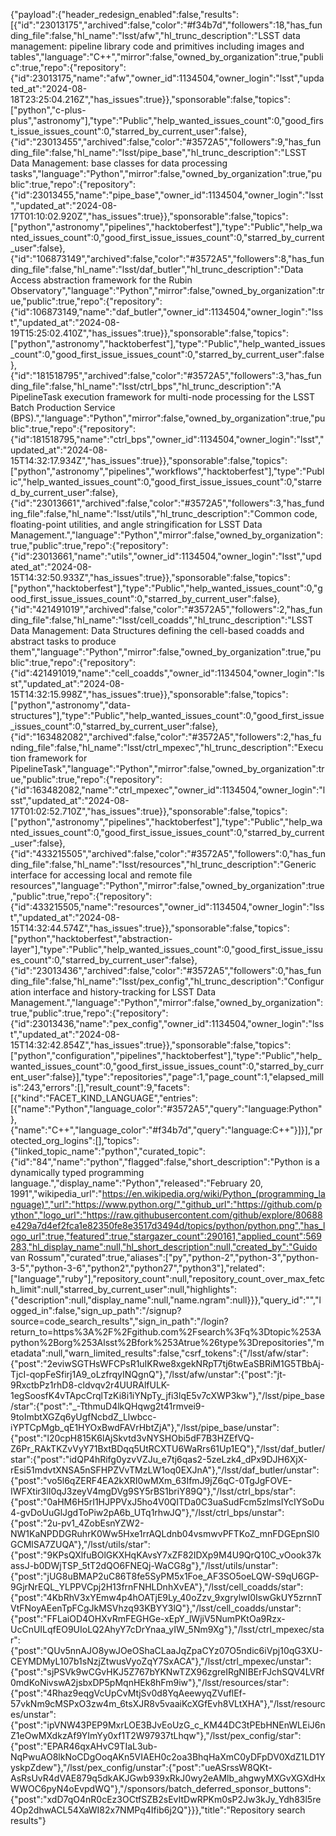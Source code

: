{"payload":{"header_redesign_enabled":false,"results":[{"id":"23013175","archived":false,"color":"#f34b7d","followers":18,"has_funding_file":false,"hl_name":"lsst/afw","hl_trunc_description":"LSST data management: pipeline library code and primitives including images and tables","language":"C++","mirror":false,"owned_by_organization":true,"public":true,"repo":{"repository":{"id":23013175,"name":"afw","owner_id":1134504,"owner_login":"lsst","updated_at":"2024-08-18T23:25:04.216Z","has_issues":true}},"sponsorable":false,"topics":["python","c-plus-plus","astronomy"],"type":"Public","help_wanted_issues_count":0,"good_first_issue_issues_count":0,"starred_by_current_user":false},{"id":"23013455","archived":false,"color":"#3572A5","followers":9,"has_funding_file":false,"hl_name":"lsst/pipe_base","hl_trunc_description":"LSST Data Management: base classes for data processing tasks","language":"Python","mirror":false,"owned_by_organization":true,"public":true,"repo":{"repository":{"id":23013455,"name":"pipe_base","owner_id":1134504,"owner_login":"lsst","updated_at":"2024-08-17T01:10:02.920Z","has_issues":true}},"sponsorable":false,"topics":["python","astronomy","pipelines","hacktoberfest"],"type":"Public","help_wanted_issues_count":0,"good_first_issue_issues_count":0,"starred_by_current_user":false},{"id":"106873149","archived":false,"color":"#3572A5","followers":8,"has_funding_file":false,"hl_name":"lsst/daf_butler","hl_trunc_description":"Data Access abstraction framework for the Rubin Observatory","language":"Python","mirror":false,"owned_by_organization":true,"public":true,"repo":{"repository":{"id":106873149,"name":"daf_butler","owner_id":1134504,"owner_login":"lsst","updated_at":"2024-08-19T15:25:02.410Z","has_issues":true}},"sponsorable":false,"topics":["python","astronomy","hacktoberfest"],"type":"Public","help_wanted_issues_count":0,"good_first_issue_issues_count":0,"starred_by_current_user":false},{"id":"181518795","archived":false,"color":"#3572A5","followers":3,"has_funding_file":false,"hl_name":"lsst/ctrl_bps","hl_trunc_description":"A PipelineTask execution framework for multi-node processing for the LSST Batch Production Service (BPS).","language":"Python","mirror":false,"owned_by_organization":true,"public":true,"repo":{"repository":{"id":181518795,"name":"ctrl_bps","owner_id":1134504,"owner_login":"lsst","updated_at":"2024-08-15T14:32:17.934Z","has_issues":true}},"sponsorable":false,"topics":["python","astronomy","pipelines","workflows","hacktoberfest"],"type":"Public","help_wanted_issues_count":0,"good_first_issue_issues_count":0,"starred_by_current_user":false},{"id":"23013661","archived":false,"color":"#3572A5","followers":3,"has_funding_file":false,"hl_name":"lsst/utils","hl_trunc_description":"Common code, floating-point utilities, and angle stringification for LSST Data Management.","language":"Python","mirror":false,"owned_by_organization":true,"public":true,"repo":{"repository":{"id":23013661,"name":"utils","owner_id":1134504,"owner_login":"lsst","updated_at":"2024-08-15T14:32:50.933Z","has_issues":true}},"sponsorable":false,"topics":["python","hacktoberfest"],"type":"Public","help_wanted_issues_count":0,"good_first_issue_issues_count":0,"starred_by_current_user":false},{"id":"421491019","archived":false,"color":"#3572A5","followers":2,"has_funding_file":false,"hl_name":"lsst/cell_coadds","hl_trunc_description":"LSST Data Management: Data Structures defining the cell-based coadds and abstract tasks to produce them","language":"Python","mirror":false,"owned_by_organization":true,"public":true,"repo":{"repository":{"id":421491019,"name":"cell_coadds","owner_id":1134504,"owner_login":"lsst","updated_at":"2024-08-15T14:32:15.998Z","has_issues":true}},"sponsorable":false,"topics":["python","astronomy","data-structures"],"type":"Public","help_wanted_issues_count":0,"good_first_issue_issues_count":0,"starred_by_current_user":false},{"id":"163482082","archived":false,"color":"#3572A5","followers":2,"has_funding_file":false,"hl_name":"lsst/ctrl_mpexec","hl_trunc_description":"Execution framework for PipelineTask","language":"Python","mirror":false,"owned_by_organization":true,"public":true,"repo":{"repository":{"id":163482082,"name":"ctrl_mpexec","owner_id":1134504,"owner_login":"lsst","updated_at":"2024-08-17T01:02:52.710Z","has_issues":true}},"sponsorable":false,"topics":["python","astronomy","pipelines","hacktoberfest"],"type":"Public","help_wanted_issues_count":0,"good_first_issue_issues_count":0,"starred_by_current_user":false},{"id":"433215505","archived":false,"color":"#3572A5","followers":0,"has_funding_file":false,"hl_name":"lsst/resources","hl_trunc_description":"Generic interface for accessing local and remote file resources","language":"Python","mirror":false,"owned_by_organization":true,"public":true,"repo":{"repository":{"id":433215505,"name":"resources","owner_id":1134504,"owner_login":"lsst","updated_at":"2024-08-15T14:32:44.574Z","has_issues":true}},"sponsorable":false,"topics":["python","hacktoberfest","abstraction-layer"],"type":"Public","help_wanted_issues_count":0,"good_first_issue_issues_count":0,"starred_by_current_user":false},{"id":"23013436","archived":false,"color":"#3572A5","followers":0,"has_funding_file":false,"hl_name":"lsst/pex_config","hl_trunc_description":"Configuration interface and history-tracking for LSST Data Management.","language":"Python","mirror":false,"owned_by_organization":true,"public":true,"repo":{"repository":{"id":23013436,"name":"pex_config","owner_id":1134504,"owner_login":"lsst","updated_at":"2024-08-15T14:32:42.854Z","has_issues":true}},"sponsorable":false,"topics":["python","configuration","pipelines","hacktoberfest"],"type":"Public","help_wanted_issues_count":0,"good_first_issue_issues_count":0,"starred_by_current_user":false}],"type":"repositories","page":1,"page_count":1,"elapsed_millis":243,"errors":[],"result_count":9,"facets":[{"kind":"FACET_KIND_LANGUAGE","entries":[{"name":"Python","language_color":"#3572A5","query":"language:Python"},{"name":"C++","language_color":"#f34b7d","query":"language:C++"}]}],"protected_org_logins":[],"topics":{"linked_topic_name":"python","curated_topic":{"id":"84","name":"python","flagged":false,"short_description":"Python is a dynamically typed programming language.","display_name":"Python","released":"February 20, 1991","wikipedia_url":"https://en.wikipedia.org/wiki/Python_(programming_language)","url":"https://www.python.org/","github_url":"https://github.com/python","logo_url":"https://raw.githubusercontent.com/github/explore/80688e429a7d4ef2fca1e82350fe8e3517d3494d/topics/python/python.png","has_logo_url":true,"featured":true,"stargazer_count":290161,"applied_count":569283,"hl_display_name":null,"hl_short_description":null,"created_by":"Guido van Rossum","curated":true,"aliases":["py","python-2","python-3","python-3-5","python-3-6","python2","python27","python3"],"related":["language","ruby"],"repository_count":null,"repository_count_over_max_fetch_limit":null,"starred_by_current_user":null,"highlights":{"description":null,"display_name":null,"name.ngram":null}}},"query_id":"","logged_in":false,"sign_up_path":"/signup?source=code_search_results","sign_in_path":"/login?return_to=https%3A%2F%2Fgithub.com%2Fsearch%3Fq%3Dtopic%253Apython%2Borg%253Alsst%2Bfork%253Atrue%26type%3Drepositories","metadata":null,"warn_limited_results":false,"csrf_tokens":{"/lsst/afw/star":{"post":"2eviwSGTHsWFCPsR1uIKRwe8xgekNRpT7tj6twEaSBRiM1G5TBbAj-TjcI-qopFeSfirj1A9_oLzfrqyINQgnQ"},"/lsst/afw/unstar":{"post":"jt-9RxctbPz1rhD8-cldvqv2r4UURAlfULK-1egSoosfK4vTApcCrqlTzKi8i1iYNpTy_jfi3lqE5v7cXWP3kw"},"/lsst/pipe_base/star":{"post":"_-TthmuD4lkQHqwg2t41rmvei9-9toImbtXGZq6yUgfNcbdZ_Llwbcc-iYPTCpMgb_qE1HYOxBwdFAVrHbtZjA"},"/lsst/pipe_base/unstar":{"post":"l20cpH815K6lAjSkvtd3vNYSHObi5dF7B3HZEfVQ-Z6Pr_RAkTKZvVyY71BxtBDqq5UtRCXTU6WaRrs61Up1EQ"},"/lsst/daf_butler/star":{"post":"idQP4hRifg0yzvVZJu_e7tj6qas2-5zeLzk4_dPx9DJH6XjX-rEsi51mdvtXNSA5nSFHPZVvTMzLW1oq0EXJnA"},"/lsst/daf_butler/unstar":{"post":"vo5l6qZERF4EA2kXRI0wMXm_63IfmJ9jZ6qC-0TgJgFOVE-IWFXtir3lI0qJ3zeyV4mgDVg9SY5rBS1briY89Q"},"/lsst/ctrl_bps/star":{"post":"0aHM6H5rI1HJPPVxJ5ho4V0QITDa0C3uaSudFcm5zlmsIYcIYSoDu4-gvDoUuGlJgdToPiw2pA6b_UTq1rhwJQ"},"/lsst/ctrl_bps/unstar":{"post":"2u-pv1_4ZobEsnYZW2-NW1KaNPDDGRuhrK0Ww5Hxe1rrAQLdnb04vsmwvPFTKoZ_mnFDGEpnSl0GCMlSA7ZUQA"},"/lsst/utils/star":{"post":"9KPsQXlfuBOlGKXHqKAvsY7xZF82IDXp9M4U9QrQ10C_vOook37kassJ-b0DWjTSP_5tT2dQO6FNEQj-WaCG8g"},"/lsst/utils/unstar":{"post":"jUG8uBMAP2uC86T8fe5SyPM5x1Foe_AF3SO5oeLQW-S9qU6GP-9GjrNrEQL_YLPPVCpj2H13frnFNHLDnhXvEA"},"/lsst/cell_coadds/star":{"post":"4KbRhV3xYEmw4p4hOATjE9Ly_40oZzv_9xgrylwI0IswGkUY5zrnnTVtFNoyAEenTpFCgJkMSVhzq93KBYY3lQ"},"/lsst/cell_coadds/unstar":{"post":"FFLaiOD4OHXvRmFEGHGe-xEpY_lWjiV5NumPKtOa9Rzx-UcCnUILqfEO9UIoLQ2AhyY7cDrYnaa_yIW_5Nm9Xg"},"/lsst/ctrl_mpexec/star":{"post":"QUv5nnAJO8ywJOeOShaCLaaJqZpaCYz07O5ndic6iVpj10qG3XU-CEYMDMyL107b1sNzjZtwusVyoZqY7SxACA"},"/lsst/ctrl_mpexec/unstar":{"post":"sjPSVk9wCGvHKJ5Z767bYKNwTZX96zgreIRgNIBErFJchSQV4LVRf0mdKoNivswA2jsbxDP5pMqnHEk8hFm9iw"},"/lsst/resources/star":{"post":"4Rhaz9eqgVcUpCvMtjSv0d8YqAeewyqZVuflEf-57vkNm9cMSPxO3zw4m_6tsXJR8v5vaaiKcXGfEvh8VLtXHA"},"/lsst/resources/unstar":{"post":"ipVNW43PEP9MxrLOE3BJvEoUzG_c_KM44DC3tPEbHNEnWLEiJ6nZ1eOwMXdkzAf9YImYy0xf1T2W97937tLhqw"},"/lsst/pex_config/star":{"post":"EPAR46qxAHvC9TIaL3ub-NqPwuAO8lkNoCDgOoqAKn5VIAEH0c2oa3BhqHaXmC0yDFpDV0XdZ1LD1YyskpZdew"},"/lsst/pex_config/unstar":{"post":"ueASrssW8QKt-AsRsUvR4dVAE879q5dkAKJGwb939xRkJ0wy2eAMlb_ahgwyMXGvXGXdHxWWOC6pyN4oEvpdWQ"},"/sponsors/batch_deferred_sponsor_buttons":{"post":"xdD7qO4nR0cEz3OCtfSZB2sEvItDwRPKm0sP2Jw3kJy_Ydh83l5re4Op2dhwACL54XaWI82x7NMPq4Ifib6j2Q"}}},"title":"Repository search results"}
